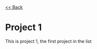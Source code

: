[<< Back](https://salmaster1.github.io/Pages-Testing/)

# Project 1  

This is project 1, the first project in the list
